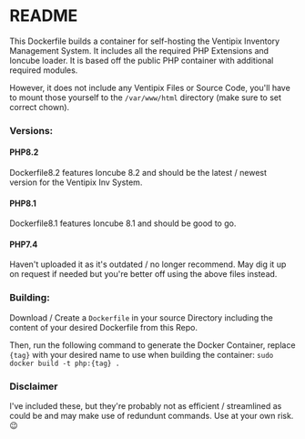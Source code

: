 # README

This Dockerfile builds a container for self-hosting the Ventipix Inventory Management System. It includes all the required PHP Extensions and Ioncube loader. It is based off the public PHP container with additional required modules.

However, it does not include any Ventipix Files or Source Code, you'll have to mount those yourself to the `/var/www/html` directory (make sure to set correct chown).

### Versions:

#### PHP8.2
Dockerfile8.2 features Ioncube 8.2 and should be the latest / newest version for the Ventipix Inv System.

#### PHP8.1
Dockerfile8.1 features Ioncube 8.1 and should be good to go.

#### PHP7.4
Haven't uploaded it as it's outdated / no longer recommend. May dig it up on request if needed but you're better off using the above files instead.

### Building:
Download / Create a `Dockerfile` in your source Directory including the content of your desired Dockerfile from this Repo.

Then, run the following command to generate the Docker Container, replace `{tag}` with your desired name to use when building the container:
`sudo docker build -t php:{tag} .`


### Disclaimer

I've included these, but they're probably not as efficient / streamlined as could be and may make use of redundunt commands. Use at your own risk. 😉
